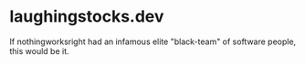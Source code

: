 # laughingstocks.dev
If nothingworksright had an infamous elite "black-team" of software people, this would be it.
